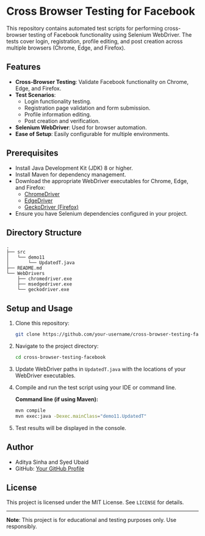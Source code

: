 
# Cross Browser Testing for Facebook

This repository contains automated test scripts for performing cross-browser testing of Facebook functionality using Selenium WebDriver. The tests cover login, registration, profile editing, and post creation across multiple browsers (Chrome, Edge, and Firefox).

## Features

- **Cross-Browser Testing**: Validate Facebook functionality on Chrome, Edge, and Firefox.
- **Test Scenarios**:
  - Login functionality testing.
  - Registration page validation and form submission.
  - Profile information editing.
  - Post creation and verification.
- **Selenium WebDriver**: Used for browser automation.
- **Ease of Setup**: Easily configurable for multiple environments.

## Prerequisites

- Install Java Development Kit (JDK) 8 or higher.
- Install Maven for dependency management.
- Download the appropriate WebDriver executables for Chrome, Edge, and Firefox:
  - [ChromeDriver](https://chromedriver.chromium.org/downloads)
  - [EdgeDriver](https://developer.microsoft.com/en-us/microsoft-edge/tools/webdriver/)
  - [GeckoDriver (Firefox)](https://github.com/mozilla/geckodriver/releases)
- Ensure you have Selenium dependencies configured in your project.

## Directory Structure

```
.
├── src
│   └── demo11
│       └── UpdatedT.java
├── README.md
└── WebDrivers
    ├── chromedriver.exe
    ├── msedgedriver.exe
    └── geckodriver.exe
```

## Setup and Usage

1. Clone this repository:
   ```bash
   git clone https://github.com/your-username/cross-browser-testing-facebook.git
   ```

2. Navigate to the project directory:
   ```bash
   cd cross-browser-testing-facebook
   ```

3. Update WebDriver paths in `UpdatedT.java` with the locations of your WebDriver executables.

4. Compile and run the test script using your IDE or command line.

   **Command line (if using Maven):**
   ```bash
   mvn compile
   mvn exec:java -Dexec.mainClass="demo11.UpdatedT"
   ```

5. Test results will be displayed in the console.

## Author

- Aditya Sinha and Syed Ubaid
- GitHub: [Your GitHub Profile](https://github.com/AdityaSinha07)

## License

This project is licensed under the MIT License. See `LICENSE` for details.

---

**Note**: This project is for educational and testing purposes only. Use responsibly.
